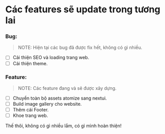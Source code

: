 # Các features sẽ update trong tương lai
### Bug:
> NOTE: Hiện tại các bug đã được fix hết, không có gì nhiều.
- [ ] Cải thiện SEO và loading trang web.
- [ ] Cải thiện theme.
### Feature:
> NOTE: Các feature đang và sẽ được xây dựng.
- [ ] Chuyển toàn bộ assets atomize sang nextui.
- [ ] Build image gallery cho website.
- [ ] Thêm cái Footer.
- [ ] Khoe trang web.

Thế thôi, không có gì nhiều lắm, có gì mình hoàn thiện!
